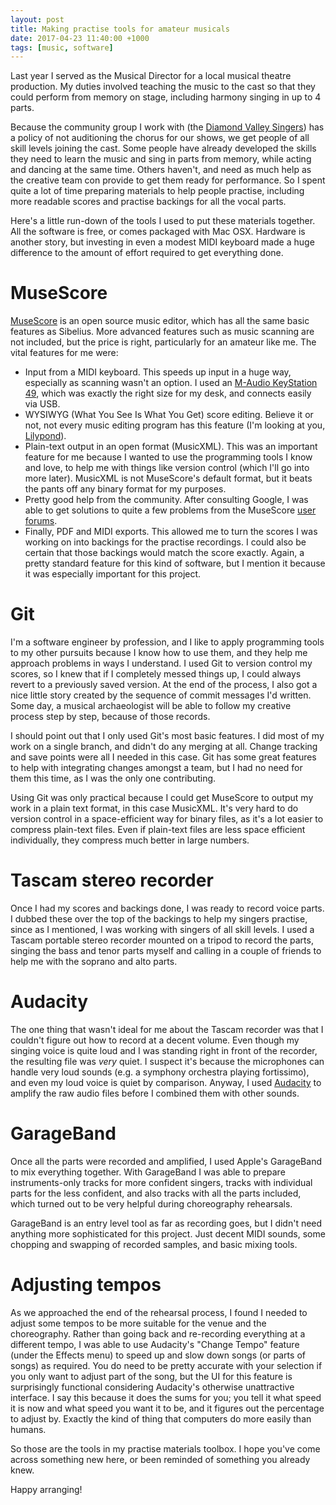 ```yaml
---
layout: post
title: Making practise tools for amateur musicals
date: 2017-04-23 11:40:00 +1000
tags: [music, software]
---
```

Last year I served as the Musical Director for a local musical theatre production. My duties involved teaching the music to the cast so that they could perform from memory on stage, including harmony singing in up to 4 parts.

Because the community group I work with (the [Diamond Valley Singers](http://dvsingers.org/)) has a policy of not auditioning the chorus for our shows, we get people of all skill levels joining the cast. Some people have already developed the skills they need to learn the music and sing in parts from memory, while acting and dancing at the same time. Others haven't, and need as much help as the creative team con provide to get them ready for performance. So I spent quite a lot of time preparing materials to help people practise, including more readable scores and practise backings for all the vocal parts.

Here's a little run-down of the tools I used to put these materials together. All the software is free, or comes packaged with Mac OSX. Hardware is another story, but investing in even a modest MIDI keyboard made a huge difference to the amount of effort required to get everything done.

# MuseScore

[MuseScore](https://musescore.org/) is an open source music editor, which has all the same basic features as Sibelius. More advanced features such as music scanning are not included, but the price is right, particularly for an amateur like me. The vital features for me were:

* Input from a MIDI keyboard. This speeds up input in a huge way, especially as scanning wasn't an option. I used an [M-Audio KeyStation 49](http://www.m-audio.com/products/view/keystation-49), which was exactly the right size for my desk, and connects easily via USB.
* WYSIWYG (What You See Is What You Get) score editing. Believe it or not, not every music editing program has this feature (I'm looking at you, [Lilypond](http://lilypond.org/)).
* Plain-text output in an open format (MusicXML). This was an important feature for me because I wanted to use the programming tools I know and love, to help me with things like version control (which I'll go into more later). MusicXML is not MuseScore's default format, but it beats the pants off any binary format for my purposes.
* Pretty good help from the community. After consulting Google, I was able to get solutions to quite a few problems from the MuseScore [user forums](https://musescore.org/en/forum).
* Finally, PDF and MIDI exports. This allowed me to turn the scores I was working on into backings for the practise recordings. I could also be certain that those backings would match the score exactly. Again, a pretty standard feature for this kind of software, but I mention it because it was especially important for this project.

# Git

I'm a software engineer by profession, and I like to apply programming tools to my other pursuits because I know how to use them, and they help me approach problems in ways I understand. I used Git to version control my scores, so I knew that if I completely messed things up, I could always revert to a previously saved version. At the end of the process, I also got a nice little story created by the sequence of commit messages I'd written. Some day, a musical archaeologist will be able to follow my creative process step by step, because of those records.

I should point out that I only used Git's most basic features. I did most of my work on a single branch, and didn't do any merging at all. Change tracking and save points were all I needed in this case. Git has some great features to help with integrating changes amongst a team, but I had no need for them this time, as I was the only one contributing.

Using Git was only practical because I could get MuseScore to output my work in a plain text format, in this case MusicXML. It's very hard to do version control in a space-efficient way for binary files, as it's a lot easier to compress plain-text files. Even if plain-text files are less space efficient individually, they compress much better in large numbers.

# Tascam stereo recorder

Once I had my scores and backings done, I was ready to record voice parts. I dubbed these over the top of the backings to help my singers practise, since as I mentioned, I was working with singers of all skill levels. I used a Tascam portable stereo recorder mounted on a tripod to record the parts, singing the bass and tenor parts myself and calling in a couple of friends to help me with the soprano and alto parts.

# Audacity

The one thing that wasn't ideal for me about the Tascam recorder was that I
couldn't figure out how to record at a decent volume. Even though my singing voice is quite loud and I was standing right in front of the recorder, the resulting file was *very* quiet. I suspect it's because the microphones can handle very loud sounds (e.g. a symphony orchestra playing fortissimo), and even my loud voice is quiet by comparison. Anyway, I used [Audacity](http://www.audacityteam.org/) to amplify the raw audio files before I combined them with other sounds.

# GarageBand

Once all the parts were recorded and amplified, I used Apple's GarageBand to mix everything together. With GarageBand I was able to prepare instruments-only tracks for more confident singers, tracks with individual parts for the less confident, and also tracks with all the parts included, which turned out to be very helpful during choreography rehearsals.

GarageBand is an entry level tool as far as recording goes, but I didn't need anything more sophisticated for this project. Just decent MIDI sounds, some chopping and swapping of recorded samples, and basic mixing tools.

# Adjusting tempos

As we approached the end of the rehearsal process, I found I needed to adjust some tempos to be more suitable for the venue and the choreography. Rather than going back and re-recording everything at a different tempo, I was able to use Audacity's "Change Tempo" feature (under the Effects menu) to speed up and slow down songs (or parts of songs) as required. You do need to be pretty accurate with your selection if you only want to adjust part of the song, but the UI for this feature is surprisingly functional considering Audacity's otherwise unattractive interface. I say this because it does the sums for you; you tell it what speed it is now and what speed you want it to be, and it figures out the percentage to adjust by. Exactly the kind of thing that computers do more easily than humans.

So those are the tools in my practise materials toolbox. I hope you've come across something new here, or been reminded of something you already knew.

Happy arranging!

